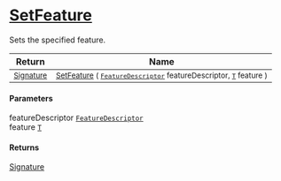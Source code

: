 # [SetFeature](./Signature-100663442.md)

Sets the specified feature.

| Return | Name | 
| --- | --- | 
| <sub>[Signature](./../Signature.md)</sub>| <sub>[SetFeature](./Signature-100663442.md) ( [`FeatureDescriptor`](./../FeatureDescriptor.md) featureDescriptor, [`T`](./Signature-100663442.md) feature )</sub>| <br>


#### Parameters
 featureDescriptor  [`FeatureDescriptor`](./../FeatureDescriptor.md)<br> feature  [`T`](./Signature-100663442.md)
#### Returns
[Signature](./../Signature.md)